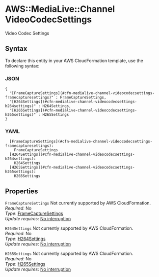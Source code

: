 # AWS::MediaLive::Channel VideoCodecSettings<a name="aws-properties-medialive-channel-videocodecsettings"></a>

Video Codec Settings

## Syntax<a name="aws-properties-medialive-channel-videocodecsettings-syntax"></a>

To declare this entity in your AWS CloudFormation template, use the following syntax:

### JSON<a name="aws-properties-medialive-channel-videocodecsettings-syntax.json"></a>

```
{
  "[FrameCaptureSettings](#cfn-medialive-channel-videocodecsettings-framecapturesettings)" : FrameCaptureSettings,
  "[H264Settings](#cfn-medialive-channel-videocodecsettings-h264settings)" : H264Settings,
  "[H265Settings](#cfn-medialive-channel-videocodecsettings-h265settings)" : H265Settings
}
```

### YAML<a name="aws-properties-medialive-channel-videocodecsettings-syntax.yaml"></a>

```
  [FrameCaptureSettings](#cfn-medialive-channel-videocodecsettings-framecapturesettings): 
    FrameCaptureSettings
  [H264Settings](#cfn-medialive-channel-videocodecsettings-h264settings): 
    H264Settings
  [H265Settings](#cfn-medialive-channel-videocodecsettings-h265settings): 
    H265Settings
```

## Properties<a name="aws-properties-medialive-channel-videocodecsettings-properties"></a>

`FrameCaptureSettings`  <a name="cfn-medialive-channel-videocodecsettings-framecapturesettings"></a>
Not currently supported by AWS CloudFormation\.  
*Required*: No  
*Type*: [FrameCaptureSettings](aws-properties-medialive-channel-framecapturesettings.md)  
*Update requires*: [No interruption](https://docs.aws.amazon.com/AWSCloudFormation/latest/UserGuide/using-cfn-updating-stacks-update-behaviors.html#update-no-interrupt)

`H264Settings`  <a name="cfn-medialive-channel-videocodecsettings-h264settings"></a>
Not currently supported by AWS CloudFormation\.  
*Required*: No  
*Type*: [H264Settings](aws-properties-medialive-channel-h264settings.md)  
*Update requires*: [No interruption](https://docs.aws.amazon.com/AWSCloudFormation/latest/UserGuide/using-cfn-updating-stacks-update-behaviors.html#update-no-interrupt)

`H265Settings`  <a name="cfn-medialive-channel-videocodecsettings-h265settings"></a>
Not currently supported by AWS CloudFormation\.  
*Required*: No  
*Type*: [H265Settings](aws-properties-medialive-channel-h265settings.md)  
*Update requires*: [No interruption](https://docs.aws.amazon.com/AWSCloudFormation/latest/UserGuide/using-cfn-updating-stacks-update-behaviors.html#update-no-interrupt)